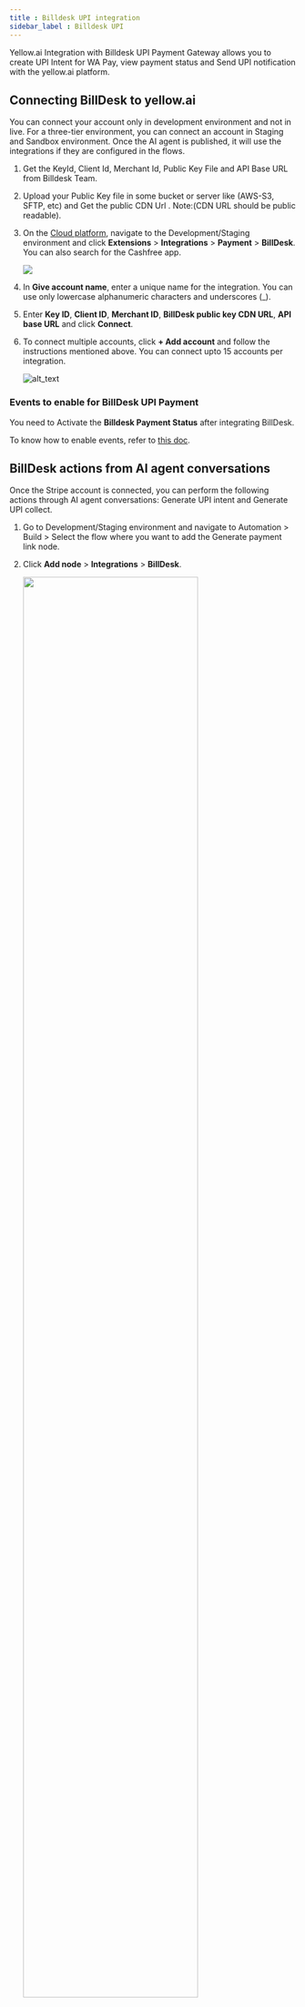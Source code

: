 ```yaml
---
title : Billdesk UPI integration
sidebar_label : Billdesk UPI
---
```




Yellow.ai Integration with Billdesk UPI Payment Gateway allows you to create UPI Intent for WA Pay, view payment status and Send UPI notification with the yellow.ai platform. 

## Connecting BillDesk to yellow.ai

You can connect your account only in development environment and not in live. For a three-tier environment, you can connect an account in Staging and Sandbox environment. Once the AI agent is published, it will use the integrations if they are configured in the flows.


1. Get the KeyId, Client Id, Merchant Id, Public Key File and API Base URL from Billdesk Team.

2. Upload your Public Key file in some bucket or server like (AWS-S3, SFTP, etc) and Get the public CDN Url . Note:(CDN URL should be public readable).

3. On the [Cloud platform](https://cloud.yellow.ai), navigate to the Development/Staging environment and click **Extensions** > **Integrations** > **Payment** > **BillDesk**. You can also search for the Cashfree app.

   ![](https://cdn.yellowmessenger.com/assets/yellow-docs/billdesk.png)


4. In **Give account name**, enter a unique name for the integration. You can use only lowercase alphanumeric characters and underscores (_).
5. Enter **Key ID**, **Client ID**, **Merchant ID**, **BillDesk public key CDN URL**, **API base URL** and click **Connect**.
6. To connect multiple accounts, click **+ Add account** and follow the instructions mentioned above. You can connect upto 15 accounts per integration.

   ![alt_text](https://cdn.yellowmessenger.com/assets/yellow-docs/billdesk-details.png "image_tooltip")



### Events to enable for BillDesk UPI Payment

You need to Activate the **Billdesk Payment Status** after integrating BillDesk.

To know how to enable events, refer to [this doc](https://docs.yellow.ai/docs/platform_concepts/appConfiguration/overview#step-4-enable-integration-events-in-your-bot).


## BillDesk actions from AI agent conversations

Once the Stripe account is connected, you can perform the following actions through AI agent conversations: Generate UPI intent and Generate UPI collect.


1. Go to Development/Staging environment and navigate to Automation > Build > Select the flow where you want to add the Generate payment link node.

2. Click **Add node** > **Integrations** > **BillDesk**.

   <img src="https://cdn.yellowmessenger.com/kWOnZfYtuAMB1666156690035.png" width="80%"/>

3. In **Action**, choose your preferred action.

### 1. Generate UPI Intent

Generate UPI collect BillDesk refers to a process where you create a request to collect funds from the user using UPI through the AI agent conversation. 

Get the final amount from your cart total and call the Generate UPI Intent action node of integration, get the transaction Id and Intent URI for whatsapp pay api.


_ Node Input Params:-_ 

|Field Name|Sample Input|Description|
|--- |--- |--- |
|Amount*|200|The amount for the request.|
|Additional Parameters|any varchar|additional_info values that can be attached to the transaction.|
|Additional Parameters|John@test.com|additional_info values that can be attached to the transaction.|
|Additional Parameters|Some value|additional_info values that can be attached to the transaction.|


:::note
To use in the [App platform](https://app.yellow.ai) AI agent use below function.
:::

```json
app.executeIntegrationAction({
    "integrationName": "billdesk",
    "action": "Generate UPI Intent",
    "dynamicParams": {
        "amount": 100
    }
}).then((res)=>{
    console.log("response from action node", res);
    app.log(res, '||Response from action node||')
}).catch((err)=>{
    console.log("Error in action node",err);
    app.log(err, '||Error in action node||')
})
```
##### Sample Success Response:

```json
{
  "objectid": "transaction",
  "transactionid": "X7890477676443",
  "orderid": "UPIODR00000004",
  "mercid": "BDMERCID",
  "transaction_date": "2022-03- 18T11:50:27+05:30",
  "amount": "2.00",
  "surcharge": "0.00",
  "txn_process_type": "collect",
  "bankid": "789",
  "itemcode": "DIRECT",
  "auth_status": "0002",
  "transaction_error_code": "TRP0000",
  "transaction_error_desc": "Transaction Pending",
  "transaction_error_type": "pending",
  "payment_method_type": "upi"
```

### 2. Generate UPI Collect

The end customer will authorize the transaction via the UPI PSP mobile app. On successful authorisation, BillDesk will receive a callback from the acquirer, and in turn BillDesk will notify the merchant via webhook notification.

_ Node Input Params:-_ 

|Field Name|Sample Input|Description|
|--- |--- |--- |
|Amount*|200|The amount for the request.|
|VPA*|billdesk@upi|UPI Id of customer|
|Additional Parameters|any varchar|additional_info values that can be attached to the transaction.|
|Additional Parameters|John@test.com|additional_info values that can be attached to the transaction.|
|Additional Parameters|Some value|additional_info values that can be attached to the transaction.|

:::note
To use in the [App platform](https://app.yellow.ai) AI agent use the below function.
:::

```json
app.executeIntegrationAction({
    "integrationName": "billdesk",
    "action": "Generate UPI Collect",
    "dynamicParams": {
        "amount": 100,
        "vpa":"billdesk@upi",
        "additionalParameters4":"anything"
        "additionalParameters5":"anything"
        "additionalParameters6":"anything"
    }
}).then((res)=>{
    console.log("response from action node", res);
    app.log(res, '||Response from action node||')
}).catch((err)=>{
    console.log("Error in action node",err);
    app.log(err, '||Error in action node||')
})
```
##### Sample Success Response:

```json
{
  "objectid": "transaction",
  "transactionid": "X7890477676443",
  "orderid": "UPIODR00000004",
  "mercid": "BDMERCID",
  "transaction_date": "2022-03- 18T11:50:27+05:30",
  "amount": "2.00",
  "surcharge": "0.00",
  "txn_process_type": "collect",
  "bankid": "789",
  "itemcode": "DIRECT",
  "auth_status": "0002",
  "transaction_error_code": "TRP0000",
  "transaction_error_desc": "Transaction Pending",
  "transaction_error_type": "pending",
  "payment_method_type": "upi"
```






